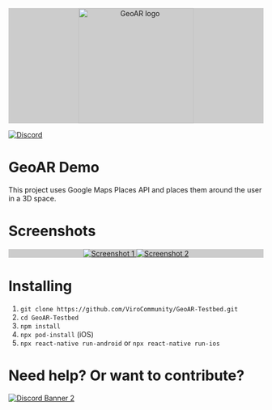 <p align="center" style="background-color: #CCCCCC;">
  <a href="https://virocommunity.github.io/">
    <img src="https://lh3.googleusercontent.com/_YRHC1Gi9h9Lg91axmJAiluatcbP-3zzU2zJXOeNZH-DCz6GK0hc4TCLvys1oST_wZU" alt="GeoAR logo" height="228">
  </a>
</p>

[![Discord](https://img.shields.io/discord/774471080713781259?label=Discord)](https://discord.gg/YfxDBGTxvG)

# GeoAR Demo

This project uses Google Maps Places API and places them around the user in a 3D space.

# Screenshots
<p align="center" style="background-color: #CCCCCC;">
  <a href="https://virocommunity.github.io/">
    <img src="https://lh3.googleusercontent.com/rssxUFPvSJnEpD1sNuV7gxBoRTZvzTVOSaFBKSXhDzKatwOL_D4oydMZ0fEzYrRKxOw" alt="Screenshot 1">
  </a>
  <a href="https://virocommunity.github.io/">
    <img src="https://lh3.googleusercontent.com/MOBw6v0ckkTTU0nZwK2iuUWt5X32uk_VpbZKkHdXuETxD0sHn1c7XsnxA4JWXZXdTQ" alt="Screenshot 2">
  </a>
</p>

# Installing

1. `git clone https://github.com/ViroCommunity/GeoAR-Testbed.git`
2. `cd GeoAR-Testbed`
3. `npm install`
4. `npx pod-install` (iOS)
5. `npx react-native run-android` or `npx react-native run-ios`

# Need help? Or want to contribute?

<a href="https://discord.gg/YfxDBGTxvG">
   <img src="https://discordapp.com/api/guilds/774471080713781259/widget.png?style=banner2" alt="Discord Banner 2"/>
</a>

